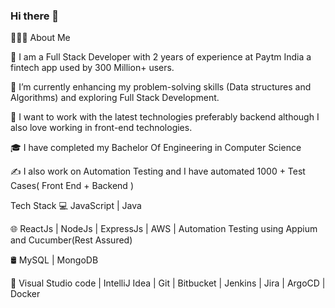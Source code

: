 ### Hi there 👋

👨🏻‍💻 About Me

💼   I am a Full Stack Developer with 2 years of experience at Paytm India a fintech app used by 300 Million+ users.

🔭   I’m currently enhancing my problem-solving skills (Data structures and Algorithms) and exploring Full Stack Development.

🤔   I want to work with the latest technologies preferably backend although I also love working in front-end technologies.

🎓   I have completed my Bachelor Of Engineering in Computer Science

✍️    I also work on Automation Testing and I have automated 1000 + Test Cases( Front End + Backend )


Tech Stack
💻   JavaScript | Java

🌐   ReactJs | NodeJs | ExpressJs | AWS | Automation Testing using Appium and Cucumber(Rest Assured)

🛢   MySQL | MongoDB

🔧   Visual Studio code | IntelliJ Idea | Git | Bitbucket | Jenkins | Jira | ArgoCD | Docker

